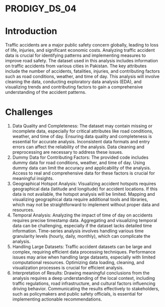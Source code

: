 # PRODIGY_DS_04
# Introduction
Traffic accidents are a major public safety concern globally, leading to loss of life, injuries, and significant economic costs. Analyzing traffic accident data is crucial for identifying patterns and implementing measures to improve road safety. The dataset used in this analysis includes information on traffic accidents from various cities in Pakistan. The key attributes include the number of accidents, fatalities, injuries, and contributing factors such as road conditions, weather, and time of day. This analysis will involve cleaning the data, conducting exploratory data analysis (EDA), and visualizing trends and contributing factors to gain a comprehensive understanding of the accident patterns.

# Challenges
1. Data Quality and Completeness:
The dataset may contain missing or incomplete data, especially for critical attributes like road conditions, weather, and time of day. Ensuring data quality and completeness is essential for accurate analysis.
Inconsistent data formats and entry errors can affect the reliability of the analysis. Data cleaning and preprocessing are necessary to address these issues.
2. Dummy Data for Contributing Factors:
The provided code includes dummy data for road conditions, weather, and time of day. Using dummy data can limit the accuracy and applicability of the analysis. Access to real and comprehensive data for these factors is crucial for meaningful insights.
3. Geographical Hotspot Analysis:
Visualizing accident hotspots requires geographical data (latitude and longitude) for accident locations. If this data is not available, the hotspot analysis will be limited.
Mapping and visualizing geographical data require additional tools and libraries, which may not be straightforward to implement without proper data and resources.
4. Temporal Analysis:
Analyzing the impact of time of day on accidents requires precise timestamp data. Aggregating and visualizing temporal data can be challenging, especially if the dataset lacks detailed time information.
Time-series analysis involves handling various time granularity levels (hourly, daily, monthly), which can complicate the analysis.
5. Handling Large Datasets:
Traffic accident datasets can be large and complex, requiring efficient data processing techniques. Performance issues may arise when handling large datasets, especially with limited computational resources.
Optimizing data loading, cleaning, and visualization processes is crucial for efficient analysis.
6. Interpretation of Results:
Drawing meaningful conclusions from the analysis requires a deep understanding of the local context, including traffic regulations, road infrastructure, and cultural factors influencing driving behavior.
Communicating the results effectively to stakeholders, such as policymakers and public safety officials, is essential for implementing actionable recommendations.
